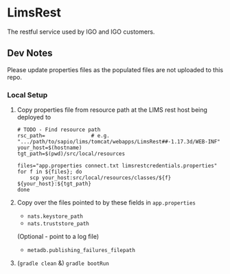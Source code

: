# LimsRest
The restful service used by IGO and IGO customers.

## Dev Notes
Please update properties files as the populated files are not uploaded to this repo.
### Local Setup
1. Copy properties file from resource path at the LIMS rest host being deployed to
    ```
    # TODO - Find resource path
    rsc_path=               # e.g. ".../path/to/sapio/lims/tomcat/webapps/LimsRest##-1.17.3d/WEB-INF"
    your_host=$(hostname)
    tgt_path=$(pwd)/src/local/resources
    
    files="app.properties connect.txt limsrestcredentials.properties"
    for f in ${files}; do
        scp your_host:src/local/resources/classes/${f} ${your_host}:${tgt_path}
    done
    ```

2. Copy over the files pointed to by these fields in `app.properties` 
    * `nats.keystore_path`
    * `nats.truststore_path`
    
    (Optional - point to a log file)
    * `metadb.publishing_failures_filepath`

3. (`gradle clean` &) `gradle bootRun`